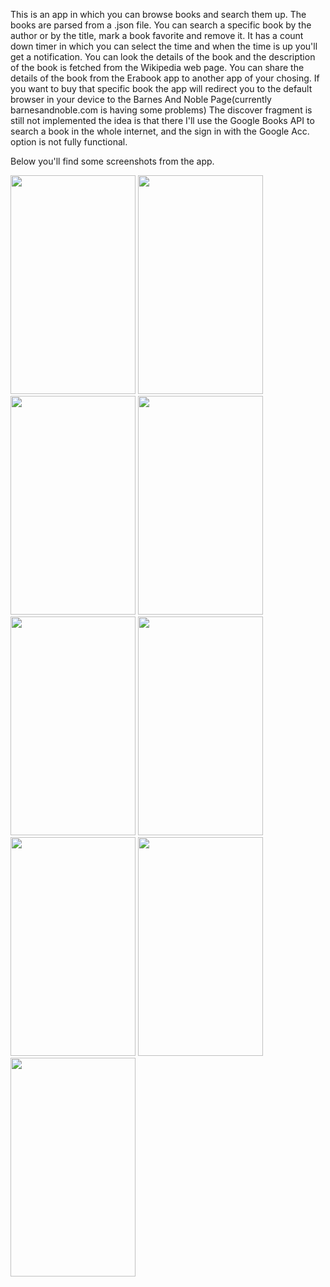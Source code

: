 This is an app in which you can browse books and search them up. 
The books are parsed from a .json file. You can search a specific book by the author or by the title, mark a book favorite and remove it. 
It has a count down timer in which you can select the time and when the time is up you'll get a notification. 
You can look the details of the book and the description of the book is fetched from the Wikipedia web page. 
You can share the details of the book from the Erabook app to another app of your chosing. 
If you want to buy that specific book the app will redirect you to the default browser in your device to the Barnes And Noble Page(currently barnesandnoble.com is having some problems)
The discover fragment is still not implemented the idea is that there I'll use the Google Books API to search a book in the whole internet,
and the sign in with the Google Acc. option is not fully functional. 

Below you'll find some screenshots from the app.



<img src="https://github.com/florindakinandcarta/Erabook/assets/153519781/9764ae74-f368-4ba9-b116-cfc69a187f62" width="200" height="350"> 
<img src="https://github.com/florindakinandcarta/Erabook/assets/153519781/9e7e1e46-b90b-45fd-9d54-88e0fea403b9" width="200" height="350">
<img src="https://github.com/florindakinandcarta/Erabook/assets/153519781/1f695012-ad30-4948-95a6-18ed43a4e605" width="200" height="350"> 
<img src="https://github.com/florindakinandcarta/Erabook/assets/153519781/a8b6c4ce-b098-49bf-acc1-dffe2a4f6554" width="200" height="350">
<img src="https://github.com/florindakinandcarta/Erabook/assets/153519781/e0f091ed-d8ff-488b-bc2c-9c478766bdc1" width="200" height="350">
<img src="https://github.com/florindakinandcarta/Erabook/assets/153519781/39bcdcca-25e2-4c22-aed9-6ba37697341c" width="200" height="350">
<img src="https://github.com/florindakinandcarta/Erabook/assets/153519781/e3c7f642-75b2-4f29-b8b3-2ec129faae10" width="200" height="350">
<img src="https://github.com/florindakinandcarta/Erabook/assets/153519781/22afdda1-3a13-4858-b1e3-9f1f0814daeb" width="200" height="350">
<img src="https://github.com/florindakinandcarta/Erabook/assets/153519781/9fc47758-237d-4c0e-bb54-92c9e98a0c07" width="200" height="350">
